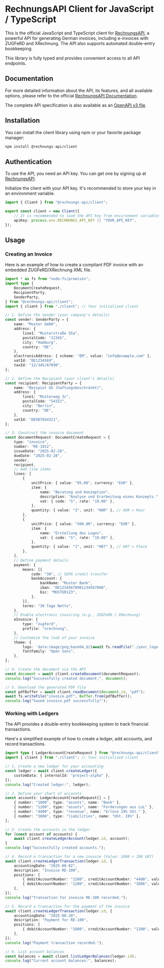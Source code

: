 # RechnungsAPI Client for JavaScript / TypeScript

This is the official JavaScript and TypeScript client for [RechnungsAPI](https://www.rechnungs-api.de), a powerful API for generating German invoices, including e-invoices with ZUGFeRD and XRechnung. The API also supports automated double-entry bookkeeping.

This library is fully typed and provides convenient access to all API endpoints.

## Documentation

For more detailed information about the API, its features, and all available options, please refer to the official [RechnungsAPI Documentation](https://www.rechnungs-api.de/docs).

The complete API specification is also available as an [OpenAPI v3 file](https://www.rechnungs-api.de/api/v1/openapi.yaml).

## Installation

You can install the client library using npm or your favorite package manager:

```bash
npm install @rechnungs-api/client
```

## Authentication

To use the API, you need an API key. You can get one by signing up at [RechnungsAPI](https://www.rechnungs-api.de).

Initialize the client with your API key. It's recommended to store your key in an environment variable.

```ts
import { Client } from "@rechnungs-api/client";

export const client = new Client({
	// It is recommended to load the API key from environment variables
	apiKey: process.env.RECHNUNGS_API_KEY || "YOUR_API_KEY",
});
```

## Usage

### Creating an Invoice

Here is an example of how to create a compliant PDF invoice with an embedded ZUGFeRD/XRechnung XML file.

```ts
import * as fs from "node:fs/promises";
import type {
	DocumentCreateRequest,
	RecipientParty,
	SenderParty,
} from "@rechnungs-api/client";
import { client } from "./client"; // Your initialized client

// 1. Define the Sender (your company's details)
const sender: SenderParty = {
	name: "Muster GmbH",
	address: {
		line1: "Musterstraße 55a",
		postalCode: "12345",
		city: "Hamburg",
		country: "DE",
	},
	electronicAddress: { scheme: "EM", value: "info@example.com" },
	vatId: "DE1234569",
	taxId: "12/345/67890",
};

// 2. Define the Recipient (your client's details)
const recipient: RecipientParty = {
	name: "Beispiel UG (haftungsbeschränkt)",
	address: {
		line1: "Musterweg 3c",
		postalCode: "54321",
		city: "Berlin",
		country: "DE",
	},
	vatId: "DE987654321",
};

// 3. Construct the invoice document
const documentRequest: DocumentCreateRequest = {
	type: "invoice",
	number: "RE-1012",
	issueDate: "2025-02-28",
	dueDate: "2025-02-28",
	sender,
	recipient,
	// Add line items
	lines: [
		{
			unitPrice: { value: "95.00", currency: "EUR" },
			item: {
				name: "Beratung und Konzeption",
				description: "Analyse und Erarbeitung eines Konzepts.",
				vat: { code: "S", rate: "19.00" },
			},
			quantity: { value: "3", unit: "HUR" }, // HUR = Hour
		},
		{
			unitPrice: { value: "500.00", currency: "EUR" },
			item: {
				name: "Erstellung des Logos",
				vat: { code: "S", rate: "19.00" },
			},
			quantity: { value: "1", unit: "H87" }, // H87 = Piece
		},
	],
	// Define payment details
	payment: {
		means: [{
			code: "30", // SEPA credit transfer
			bankAccount: {
				bankName: "Muster Bank",
				iban: "DE12345678901234567890",
				bic: "MUSTER123",
			},
		}],
		terms: "30 Tage Netto",
	},
	// Enable electronic invoicing (e.g., ZUGFeRD / XRechnung)
	eInvoice: {
		type: "zugferd",
		profile: "xrechnung",
	},
	// Customize the look of your invoice
	theme: {
		logo: `data:image/png;base64,${(await fs.readFile("./your_logo.png")).toString("base64")}`,
		fontFamily: "Open Sans",
	},
};

// 4. Create the document via the API
const document = await client.createDocument(documentRequest);
console.log("Successfully created document:", document);

// 5. Download the generated PDF file
const pdfBuffer = await client.readDocument(document.id, "pdf");
await fs.writeFile("invoice.pdf", Buffer.from(pdfBuffer));
console.log("Saved invoice.pdf successfully!");
```

### Working with Ledgers

The API provides a double-entry bookkeeping system to track financial transactions.

Here's a simplified example of how to create a ledger, add accounts, and record transactions.

```ts
import type { LedgerAccountCreateRequest } from "@rechnungs-api/client";
import { client } from "./client"; // Your initialized client

// 1. Create a new ledger for your accounting
const ledger = await client.createLedger({
	customData: { internalId: "project-alpha" },
});
console.log("Created ledger:", ledger);

// 2. Define your chart of accounts
const accounts: LedgerAccountCreateRequest[] = [
	{ number: "1800", type: "assets", name: "Bank" },
	{ number: "1200", type: "assets", name: "Forderungen aus LuL" },
	{ number: "4400", type: "revenue", name: "Erlöse 19% USt." },
	{ number: "3806", type: "liabilities", name: "USt. 19%" },
];

// 3. Create the accounts in the ledger
for (const account of accounts) {
	await client.createLedgerAccount(ledger.id, account);
}
console.log("Successfully created accounts.");

// 4. Record a transaction for a new invoice (Value: 1000 + 190 VAT)
await client.createLedgerTransaction(ledger.id, {
	accountingDate: "2025-08-02",
	description: "Invoice RE-100",
	positions: [
		{ debitAccountNumber: "1200", creditAccountNumber: "4400", value: "1000" },
		{ debitAccountNumber: "1200", creditAccountNumber: "3806", value: "190" },
	],
});
console.log("Transaction for invoice RE-100 recorded.");

// 5. Record a transaction for the payment of the invoice
await client.createLedgerTransaction(ledger.id, {
	accountingDate: "2025-08-20",
	description: "Payment for RE-100",
	positions: [
		{ debitAccountNumber: "1800", creditAccountNumber: "1200", value: "1190" },
	],
});
console.log("Payment transaction recorded.");

// 6. List account balances
const balances = await client.listLedgerBalances(ledger.id);
console.log("Current account balances:", balances);
```
